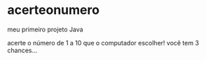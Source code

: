 # acerteonumero
meu primeiro projeto Java

acerte o número de 1 a 10 que o computador escolher!
você tem 3 chances...
